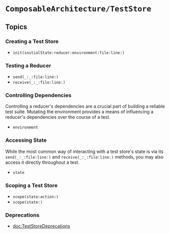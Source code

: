 # ``ComposableArchitecture/TestStore``

## Topics

### Creating a Test Store

- ``init(initialState:reducer:environment:file:line:)``

### Testing a Reducer

- ``send(_:_:file:line:)``
- ``receive(_:_:file:line:)``

### Controlling Dependencies

Controlling a reducer's dependencies are a crucial part of building a reliable test suite. Mutating the environment provides a means of influencing a reducer's dependencies over the course of a test.

- ``environment``

### Accessing State

While the most common way of interacting with a test store's state is via its ``send(_:_:file:line:)`` and ``receive(_:_:file:line:)`` methods, you may also access it directly throughout a test.

- ``state``

### Scoping a Test Store

- ``scope(state:action:)``
- ``scope(state:)``

### Deprecations

- <doc:TestStoreDeprecations>
